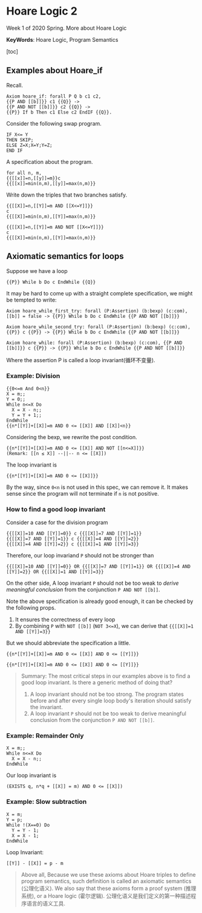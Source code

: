 # Hoare Logic 2

<!-----
title: 【Programming Language】Hoare Logic 2
url: pl-hoare2
date: 2020-03-05 08:02:32
tags: 
- Programming Language 

categories: 
- Courses

----->

Week 1 of 2020 Spring. More about Hoare Logic

**KeyWords**: Hoare Logic, Program Semantics

<!--more-->

[toc]

## Examples about Hoare_if

Recall.

```
Axiom hoare_if: forall P Q b c1 c2,
{{P AND [[b]]}} c1 {{Q}} ->
{{P AND NOT [[b]]}} c2 {{Q}} ->
{{P}} If b Then c1 Else c2 EndIF {{Q}}.
```

Consider the following swap program.

```
IF X<= Y
THEN SKIP;
ELSE Z=X;X=Y;Y=Z;
END IF
```

A specification about the program.

```
for all n, m, 
{{[[x]]=n,[[y]]=m}}c
{{[[x]]=min(n,m),[[y]]=max(n,m)}}
```

Write down the triples that two branches satisfy.

```
{{[[X]]=n,[[Y]]=m AND [[X<=Y]]}}
c
{{[[X]]=min(n,m),[[Y]]=max(n,m)}}
```

```
{{[[X]]=n,[[Y]]=m AND NOT [[X<=Y]]}}
c
{{[[X]]=min(n,m),[[Y]]=max(n,m)}}
```

## Axiomatic semantics for loops

Suppose we have a loop
```
{{P}} While b Do c EndWhile {{Q}}
```

It may be hard to come up with a straight complete specification, we might be tempted to write:

```
Axiom hoare_while_first_try: forall (P:Assertion) (b:bexp) (c:com), [[b]] = false -> {{P}} While b Do c EndWhile {{P AND NOT [[b]]}}
```

```
Axiom hoare_while_second_try: forall (P:Assertion) (b:bexp) (c:com), {{P}} c {{P}} -> {{P}} While b Do c EndWhile {{P AND NOT [[b]]}}
```

```
Axiom hoare_while: forall (P:Assertion) (b:bexp) (c:com), {{P AND [[b]]}} c {{P}} -> {{P}} While b Do c EndWhile {{P AND NOT [[b]]}}
```

Where the assertion P is called a loop invariant(循环不变量).

<!--
### Example: Reduce to Zero.

```
{{}}
While !(X==0) Do
X = X - 1
EndWhile
```
-->

### Example: Division
```
{{0<=m And 0<n}}
X = m;;
Y = 0;;
While n<=X Do
  X = X - n;;
  Y = Y + 1;;
EndWhile
{{n*[[Y]]+[[X]]=m AND 0 <= [[X]] AND [[X]]<n}}
```

Considering the bexp, we rewrite the post condition.
```
{{n*[[Y]]+[[X]]=m AND 0 <= [[X]] AND NOT [[n<=X]]}}
(Remark: [[n ≤ X]] --||-- n <= [[X]])
```

The loop invariant is
```
{{n*[[Y]]+[[X]]=m AND 0 <= [[X]]}}
```

By the way, since `0<n` is not used in this spec, we can remove it. It makes sense since the program will not terminate if `n` is not positive.

### How to find a good loop invariant

Consider a case for the division program
```
{{[[X]]=10 AND [[Y]]=0}} c {{[[X]]=7 AND [[Y]]=1}}
{{[[X]]=7 AND [[Y]]=1}} c {{[[X]]=4 AND [[Y]]=2}}
{{[[X]]=4 AND [[Y]]=2}} c {{[[X]]=1 AND [[Y]]=3}}
```

Therefore, our loop invariand `P` should not be stronger than
```
{{[[X]]=10 AND [[Y]]=0}} OR {{[[X]]=7 AND [[Y]]=1}} OR {{[[X]]=4 AND [[Y]]=2}} OR {{[[X]]=1 AND [[Y]]=3}}
```

On the other side,  A loop invariant `P` should not be too weak to _derive meaningful conclusion_ from the conjunction `P AND NOT [[b]]`.

Note the above specification is already good enough, it can be checked by the following props.
1. It ensures the correctness of every loop
2. By combining `P` with `NOT [[b]]` (`NOT 3<=X`), we can derive that `{{[[X]]=1 AND [[Y]]=3}}`

But we should abbreviate the specification a little.

```
{{n*[[Y]]+[[X]]=m AND 0 <= [[X]] AND 0 <= [[Y]]}}
```

```
{{n*[[Y]]+[[X]]=m AND 0 <= [[X]] AND 0 <= [[Y]]}}
```

> Summary: The most critical steps in our examples above is to find a good loop invariant. Is there a generic method of doing that?
> 1. A loop invariant should not be too strong. The program states before and after every single loop body's iteration should satisfy the invariant.
> 2. A loop invariant `P` should not be too weak to derive meaningful conclusion from the conjunction `P AND NOT [[b]]`.


### Example: Remainder Only
```
X = m;;
While n<=X Do
  X = X - n;;
EndWhile
```
Our loop invariant is
```
(EXISTS q, n*q + [[X]] = m) AND 0 <= [[X]])
```

### Example: Slow subtraction
```
X = m;
Y = p;
While !(X==0) Do
  Y = Y - 1;
  X = X - 1;
EndWhile
```
Loop Invariant:
```
[[Y]] - [[X]] = p - m
```

> Above all, Because we use these axioms about Hoare triples to define program semantics, such definition is called an axiomatic semantics (公理化语义). We also say that these axioms form a proof system (推理系统), or a Hoare logic (霍尔逻辑).
> 公理化语义是我们定义的第一种描述程序语言的语义工具.

